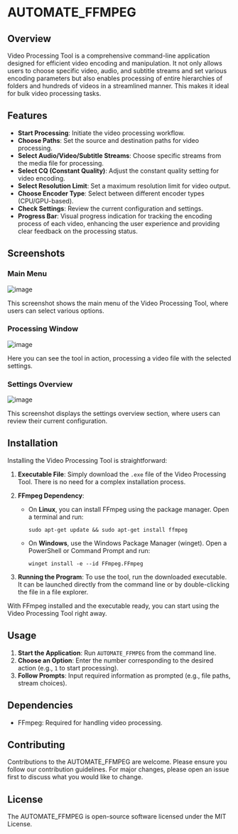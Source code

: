 # AUTOMATE_FFMPEG

## Overview

Video Processing Tool is a comprehensive command-line application designed for efficient video encoding and manipulation. It not only allows users to choose specific video, audio, and subtitle streams and set various encoding parameters but also enables processing of entire hierarchies of folders and hundreds of videos in a streamlined manner. This makes it ideal for bulk video processing tasks.

## Features

- **Start Processing**: Initiate the video processing workflow.
- **Choose Paths**: Set the source and destination paths for video processing.
- **Select Audio/Video/Subtitle Streams**: Choose specific streams from the media file for processing.
- **Select CQ (Constant Quality)**: Adjust the constant quality setting for video encoding.
- **Select Resolution Limit**: Set a maximum resolution limit for video output.
- **Choose Encoder Type**: Select between different encoder types (CPU/GPU-based).
- **Check Settings**: Review the current configuration and settings.
- **Progress Bar**: Visual progress indication for tracking the encoding process of each video, enhancing the user experience and providing clear feedback on the processing status.

## Screenshots

### Main Menu

![image](https://github.com/dam2452/AUTOMATE_FFMPEG/assets/81230036/ecab20ef-4969-40dc-b26d-da6303e852e5)

This screenshot shows the main menu of the Video Processing Tool, where users can select various options.

### Processing Window

![image](https://github.com/dam2452/AUTOMATE_FFMPEG/assets/81230036/b9391ae4-da72-46d8-ae9b-1dd0f5c6bdce)

Here you can see the tool in action, processing a video file with the selected settings.

### Settings Overview

![image](https://github.com/dam2452/AUTOMATE_FFMPEG/assets/81230036/cb92d9f8-9d6e-4da3-b7a0-93282c87b750)

This screenshot displays the settings overview section, where users can review their current configuration.



## Installation

Installing the Video Processing Tool is straightforward:

1. **Executable File**: Simply download the `.exe` file of the Video Processing Tool. There is no need for a complex installation process.

2. **FFmpeg Dependency**:
   - On **Linux**, you can install FFmpeg using the package manager. Open a terminal and run:
     ```
     sudo apt-get update && sudo apt-get install ffmpeg
     ```
   - On **Windows**, use the Windows Package Manager (winget). Open a PowerShell or Command Prompt and run:
     ```
     winget install -e --id FFmpeg.FFmpeg
     ```

3. **Running the Program**: To use the tool, run the downloaded executable. It can be launched directly from the command line or by double-clicking the file in a file explorer.

With FFmpeg installed and the executable ready, you can start using the Video Processing Tool right away.

## Usage

1. **Start the Application**: Run `AUTOMATE_FFMPEG` from the command line.
2. **Choose an Option**: Enter the number corresponding to the desired action (e.g., `1` to start processing).
3. **Follow Prompts**: Input required information as prompted (e.g., file paths, stream choices).

## Dependencies

- FFmpeg: Required for handling video processing.

## Contributing

Contributions to the AUTOMATE_FFMPEG are welcome. Please ensure you follow our contribution guidelines. For major changes, please open an issue first to discuss what you would like to change.

## License

The AUTOMATE_FFMPEG is open-source software licensed under the MIT License.
